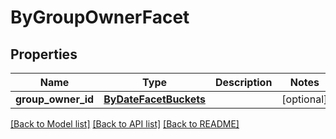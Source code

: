 # ByGroupOwnerFacet

## Properties
Name | Type | Description | Notes
------------ | ------------- | ------------- | -------------
**group_owner_id** | [**ByDateFacetBuckets**](ByDateFacetBuckets.md) |  | [optional] 

[[Back to Model list]](../README.md#documentation-for-models) [[Back to API list]](../README.md#documentation-for-api-endpoints) [[Back to README]](../README.md)


